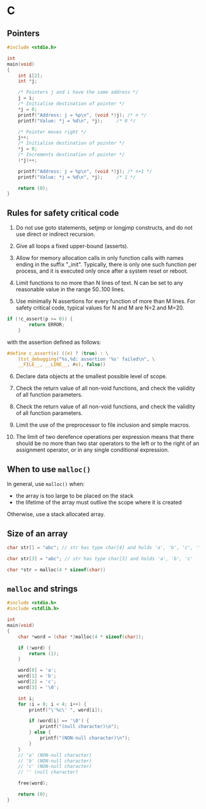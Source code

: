 # C

## Pointers

```c
#include <stdio.h>

int
main(void)
{
	int i[2];
	int *j;

	/* Pointers j and i have the same address */
	j = i;
	/* Initialise destination of pointer */
	*j = 0;
	printf("Address: j = %p\n", (void *)j); /* n */
	printf("Value: *j = %d\n", *j);		/* 0 */

	/* Pointer moves right */
	j++;
	/* Initialise destination of pointer */
	*j = 0;
	/* Increments destination of pointer */
	(*j)++;

	printf("Address: j = %p\n", (void *)j); /* n+1 */
	printf("Value: *j = %d\n", *j);		/* 1 */

	return (0);
}
```

## Rules for safety critical code

1. Do not use goto statements, setjmp or longjmp constructs, and do not use
direct or indirect recursion.

2. Give all loops a fixed upper-bound (asserts).

3. Allow for memory allocation calls in only function calls with names ending
in the suffix "\_init". Typically, there is only one such function per process,
and it is executed only once after a system reset or reboot.

4. Limit functions to no more than N lines of text. N can be set to any
reasonable value in the range 50..100 lines.

5. Use minimally N assertions for every function of more than M lines. For
safety critical code, typical values for N and M are N=2 and M=20.

```c
if (!c_assert(p >= 0)) {
		return ERROR;
	}
```

with the assertion defined as follows:

```c
#define c_assert(e)	((e) ? (true) : \
	(tst_debugging("%s,%d: assertion '%s' failed\n", \
	__FILE__, __LINE__, #e), false))
```

6. Declare data objects at the smallest possible level of scope.

7. Check the return value of all non-void functions, and check the validity of
all function parameters.

8. Check the return value of all non-void functions, and check the validity of
all function parameters.

9. Limit the use of the preprocessor to file inclusion and simple macros.

10. The limit of two derefence operations per expression means that there should
be no more than two star operators to the left or to the right of an assignment
operator, or in any single conditional expression.

## When to use `malloc()`

In general, use `malloc()` when:

-   the array is too large to be placed on the stack
-   the lifetime of the array must outlive the scope where it is created

Otherwise, use a stack allocated array.

## Size of an array

```c
char str[] = "abc"; // str has type char[4] and holds 'a', 'b', 'c', '\0'

char str[3] = "abc"; // str has type char[3] and holds 'a', 'b', 'c'

char *str = malloc(4 * sizeof(char))
```

## `malloc` and strings

```c
#include <stdio.h>
#include <stdlib.h>

int
main(void)
{
	char *word = (char *)malloc(4 * sizeof(char));

	if (!word) {
		return (1);
	}

	word[0] = 'a';
	word[1] = 'b';
	word[2] = 'c';
	word[3] = '\0';

	int i;
	for (i = 0; i < 4; i++) {
		printf("\'%c\' ", word[i]);

		if (word[i] == '\0') {
			printf("(null character)\n");
		} else {
			printf("(NON-null character)\n");
		}
	}
	// 'a' (NON-null character)
	// 'b' (NON-null character)
	// 'c' (NON-null character)
	// '' (null character)

	free(word);

	return (0);
}
```

